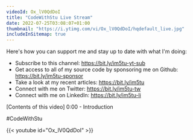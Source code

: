 ```yaml
---
videoId: Ox_lV0QdDoI
title: "CodeWithStu Live Stream"
date: 2022-07-25T03:08:07+01:00
thumbnail: "https://i.ytimg.com/vi/Ox_lV0QdDoI/hqdefault_live.jpg"
includeInSitemap: true
---
```


Here's how you can support me and stay up to date with what I'm doing:

- Subscribe to this channel: https://bit.ly/im5tu-yt-sub
- Get access to all of my source code by sponsoring me on Github: https://bit.ly/im5tu-sponsor
- Take a look at my recent articles: https://bit.ly/im5tu
- Connect with me on Twitter: https://bit.ly/im5tu-tw
- Connect with me on LinkedIn: https://bit.ly/im5tu-li

[Contents of this video]
0:00 - Introduction

#CodeWithStu

<!--more-->

{{< youtube id="Ox_lV0QdDoI" >}}

